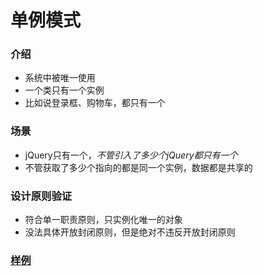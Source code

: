 # 单例模式
### 介绍
- 系统中被唯一使用
- 一个类只有一个实例
- 比如说登录框、购物车，都只有一个

### 场景
- jQuery只有一个$，不管引入了多少个jQuery都只有一个$
- 不管获取了多少个指向的都是同一个实例，数据都是共享的

### 设计原则验证
- 符合单一职责原则，只实例化唯一的对象
- 没法具体开放封闭原则，但是绝对不违反开放封闭原则

### [样例](https://github.com/liao123-git/Design_Pattern/blob/main/%E5%8D%95%E4%BE%8B%E6%A8%A1%E5%BC%8F/src/index.js "样例")
